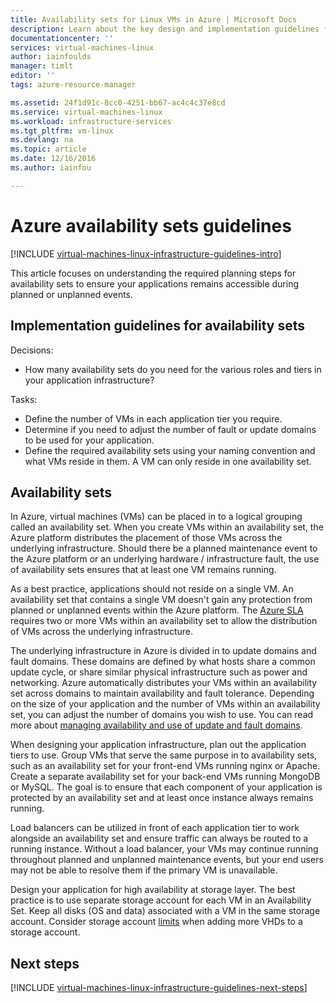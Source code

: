 ```yaml
---
title: Availability sets for Linux VMs in Azure | Microsoft Docs
description: Learn about the key design and implementation guidelines for deploying Availability Sets in Azure infrastructure services.
documentationcenter: ''
services: virtual-machines-linux
author: iainfoulds
manager: timlt
editor: ''
tags: azure-resource-manager

ms.assetid: 24f1d91c-8cc0-4251-bb67-ac4c4c37e8cd
ms.service: virtual-machines-linux
ms.workload: infrastructure-services
ms.tgt_pltfrm: vm-linux
ms.devlang: na
ms.topic: article
ms.date: 12/16/2016
ms.author: iainfou

---
```

# Azure availability sets guidelines
[!INCLUDE [virtual-machines-linux-infrastructure-guidelines-intro](../../includes/virtual-machines-linux-infrastructure-guidelines-intro.md)]

This article focuses on understanding the required planning steps for availability sets to ensure your applications remains accessible during planned or unplanned events.

## Implementation guidelines for availability sets
Decisions:

* How many availability sets do you need for the various roles and tiers in your application infrastructure?

Tasks:

* Define the number of VMs in each application tier you require.
* Determine if you need to adjust the number of fault or update domains to be used for your application.
* Define the required availability sets using your naming convention and what VMs reside in them. A VM can only reside in one availability set. 

## Availability sets
In Azure, virtual machines (VMs) can be placed in to a logical grouping called an availability set. When you create VMs within an availability set, the Azure platform distributes the placement of those VMs across the underlying infrastructure. Should there be a planned maintenance event to the Azure platform or an underlying hardware / infrastructure fault, the use of availability sets ensures that at least one VM remains running.

As a best practice, applications should not reside on a single VM. An availability set that contains a single VM doesn't gain any protection from planned or unplanned events within the Azure platform. The [Azure SLA](https://azure.microsoft.com/support/legal/sla/virtual-machines) requires two or more VMs within an availability set to allow the distribution of VMs across the underlying infrastructure.

The underlying infrastructure in Azure is divided in to update domains and fault domains. These domains are defined by what hosts share a common update cycle, or share similar physical infrastructure such as power and networking. Azure automatically distributes your VMs within an availability set across domains to maintain availability and fault tolerance. Depending on the size of your application and the number of VMs within an availability set, you can adjust the number of domains you wish to use. You can read more about [managing availability and use of update and fault domains](virtual-machines-linux-manage-availability.md?toc=%2fazure%2fvirtual-machines%2flinux%2ftoc.json).

When designing your application infrastructure, plan out the application tiers to use. Group VMs that serve the same purpose in to availability sets, such as an availability set for your front-end VMs running nginx or Apache. Create a separate availability set for your back-end VMs running MongoDB or MySQL. The goal is to ensure that each component of your application is protected by an availability set and at least once instance always remains running.

Load balancers can be utilized in front of each application tier to work alongside an availability set and ensure traffic can always be routed to a running instance. Without a load balancer, your VMs may continue running throughout planned and unplanned maintenance events, but your end users may not be able to resolve them if the primary VM is unavailable.

Design your application for high availability at storage layer. The best practice is to use separate storage account for each VM in an Availability Set. Keep all disks (OS and data) associated with a VM in the same storage account. Consider storage account [limits](../storage/storage-scalability-targets.md) when adding more VHDs to a storage account.

## Next steps
[!INCLUDE [virtual-machines-linux-infrastructure-guidelines-next-steps](../../includes/virtual-machines-linux-infrastructure-guidelines-next-steps.md)]

